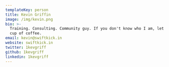 ```yaml
---
templateKey: person
title: Kevin Griffin
image: /img/kevin.png
bio: >-
  Training. Consulting. Community guy. If you don't know who I am, let's grab a
  cup of coffee.
email: kevin@swiftkick.in
website: swiftkick.in
twitter: 1kevgriff
github: 1kevgriff
linkedin: 1kevgriff
---
```



